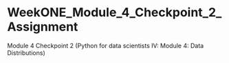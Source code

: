 # WeekONE_Module_4_Checkpoint_2_Assignment
Module 4 Checkpoint 2 (Python for data scientists IV: Module 4: Data Distributions)
